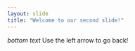 ```yaml
---
layout: slide
title: "Welcome to our second slide!"
---
```

*bottom text*
Use the left arrow to go back!
